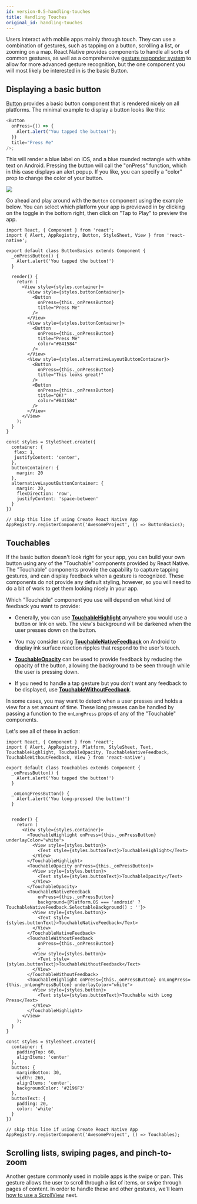 ```yaml
---
id: version-0.5-handling-touches
title: Handling Touches
original_id: handling-touches
---
```


Users interact with mobile apps mainly through touch. They can use a combination
of gestures, such as tapping on a button, scrolling a list, or zooming on a map.
React Native provides components to handle all sorts of common gestures, as well
as a comprehensive [gesture responder system](gesture-responder-system.md) to
allow for more advanced gesture recognition, but the one component you will most
likely be interested in is the basic Button.

## Displaying a basic button

[Button](button.md) provides a basic button component that is rendered nicely on
all platforms. The minimal example to display a button looks like this:

```javascript
<Button
  onPress={() => {
    Alert.alert("You tapped the button!");
  }}
  title="Press Me"
/>;
```

This will render a blue label on iOS, and a blue rounded rectangle with white
text on Android. Pressing the button will call the "onPress" function, which in
this case displays an alert popup. If you like, you can specify a "color" prop
to change the color of your button.

![](/react-native/docs/assets/Button.png)

Go ahead and play around with the `Button` component using the example below.
You can select which platform your app is previewed in by clicking on the toggle
in the bottom right, then click on "Tap to Play" to preview the app.

```SnackPlayer name=Button%20Basics
import React, { Component } from 'react';
import { Alert, AppRegistry, Button, StyleSheet, View } from 'react-native';

export default class ButtonBasics extends Component {
  _onPressButton() {
    Alert.alert('You tapped the button!')
  }

  render() {
    return (
      <View style={styles.container}>
        <View style={styles.buttonContainer}>
          <Button
            onPress={this._onPressButton}
            title="Press Me"
          />
        </View>
        <View style={styles.buttonContainer}>
          <Button
            onPress={this._onPressButton}
            title="Press Me"
            color="#841584"
          />
        </View>
        <View style={styles.alternativeLayoutButtonContainer}>
          <Button
            onPress={this._onPressButton}
            title="This looks great!"
          />
          <Button
            onPress={this._onPressButton}
            title="OK!"
            color="#841584"
          />
        </View>
      </View>
    );
  }
}

const styles = StyleSheet.create({
  container: {
   flex: 1,
   justifyContent: 'center',
  },
  buttonContainer: {
    margin: 20
  },
  alternativeLayoutButtonContainer: {
    margin: 20,
    flexDirection: 'row',
    justifyContent: 'space-between'
  }
})

// skip this line if using Create React Native App
AppRegistry.registerComponent('AwesomeProject', () => ButtonBasics);
```

## Touchables

If the basic button doesn't look right for your app, you can build your own
button using any of the "Touchable" components provided by React Native. The
"Touchable" components provide the capability to capture tapping gestures, and
can display feedback when a gesture is recognized. These components do not
provide any default styling, however, so you will need to do a bit of work to
get them looking nicely in your app.

Which "Touchable" component you use will depend on what kind of feedback you
want to provide:

* Generally, you can use [**TouchableHighlight**](touchablehighlight.md)
  anywhere you would use a button or link on web. The view's background will be
  darkened when the user presses down on the button.

* You may consider using
  [**TouchableNativeFeedback**](touchablenativefeedback.md) on Android to
  display ink surface reaction ripples that respond to the user's touch.

* [**TouchableOpacity**](touchableopacity.md) can be used to provide feedback by
  reducing the opacity of the button, allowing the background to be seen through
  while the user is pressing down.

* If you need to handle a tap gesture but you don't want any feedback to be
  displayed, use [**TouchableWithoutFeedback**](touchablewithoutfeedback.md).

In some cases, you may want to detect when a user presses and holds a view for a
set amount of time. These long presses can be handled by passing a function to
the `onLongPress` props of any of the "Touchable" components.

Let's see all of these in action:

```SnackPlayer platform=android&name=Touchables
import React, { Component } from 'react';
import { Alert, AppRegistry, Platform, StyleSheet, Text, TouchableHighlight, TouchableOpacity, TouchableNativeFeedback, TouchableWithoutFeedback, View } from 'react-native';

export default class Touchables extends Component {
  _onPressButton() {
    Alert.alert('You tapped the button!')
  }

  _onLongPressButton() {
    Alert.alert('You long-pressed the button!')
  }


  render() {
    return (
      <View style={styles.container}>
        <TouchableHighlight onPress={this._onPressButton} underlayColor="white">
          <View style={styles.button}>
            <Text style={styles.buttonText}>TouchableHighlight</Text>
          </View>
        </TouchableHighlight>
        <TouchableOpacity onPress={this._onPressButton}>
          <View style={styles.button}>
            <Text style={styles.buttonText}>TouchableOpacity</Text>
          </View>
        </TouchableOpacity>
        <TouchableNativeFeedback
            onPress={this._onPressButton}
            background={Platform.OS === 'android' ? TouchableNativeFeedback.SelectableBackground() : ''}>
          <View style={styles.button}>
            <Text style={styles.buttonText}>TouchableNativeFeedback</Text>
          </View>
        </TouchableNativeFeedback>
        <TouchableWithoutFeedback
            onPress={this._onPressButton}
            >
          <View style={styles.button}>
            <Text style={styles.buttonText}>TouchableWithoutFeedback</Text>
          </View>
        </TouchableWithoutFeedback>
        <TouchableHighlight onPress={this._onPressButton} onLongPress={this._onLongPressButton} underlayColor="white">
          <View style={styles.button}>
            <Text style={styles.buttonText}>Touchable with Long Press</Text>
          </View>
        </TouchableHighlight>
      </View>
    );
  }
}

const styles = StyleSheet.create({
  container: {
    paddingTop: 60,
    alignItems: 'center'
  },
  button: {
    marginBottom: 30,
    width: 260,
    alignItems: 'center',
    backgroundColor: '#2196F3'
  },
  buttonText: {
    padding: 20,
    color: 'white'
  }
})

// skip this line if using Create React Native App
AppRegistry.registerComponent('AwesomeProject', () => Touchables);
```

## Scrolling lists, swiping pages, and pinch-to-zoom

Another gesture commonly used in mobile apps is the swipe or pan. This gesture
allows the user to scroll through a list of items, or swipe through pages of
content. In order to handle these and other gestures, we'll learn
[how to use a ScrollView](using-a-scrollview.md) next.
